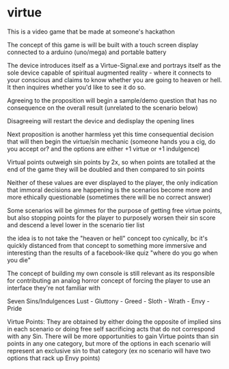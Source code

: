 # virtue
This is a video game that be made at someone's hackathon

The concept of this game is will be built with a touch screen display connected to a arduino (uno/mega) and portable battery

The device introduces itself as a Virtue-Signal.exe and portrays itself as the sole device capable of spiritual augmented reality - where it connects to your conscious and claims to know whether you are going to heaven or hell. It then inquires whether you'd like to see it do so. 

Agreeing to the proposition will begin a sample/demo question that has no consequence on the overall result (unrelated to the scenario below)

Disagreeing will restart the device and dedisplay the opening lines

Next proposition is another harmless yet this time consequential decision that will then begin the virtue/sin mechanic
(someone hands you a cig, do you accept or? and the options are either +1 virtue or +1 indulgence)

Virtual points outweigh sin points by 2x, so when points are totalled at the end of the game they will be doubled and then compared to sin points

Neither of these values are ever displayed to the player, the only indication that immoral decisions are happening is the scenarios become more and more ethically questionable (sometimes there will be no correct answer)

Some scenarios will be gimmes for the purpose of getting free virtue points, but also stopping points for the player to purposely worsen their sin score and descend a level lower in the scenario tier list

the idea is to not take the "heaven or hell" concept too cynically, bc it's quickly distanced from that concept to something more immersive and interesting than the results of a facebook-like quiz "where do you go when you die" 

The concept of building my own console is still relevant as its responsible for contributing an analog horror concept of forcing the player to use an interface they're not familiar with

Seven Sins/Indulgences
Lust - Gluttony - Greed - Sloth - Wrath - Envy - Pride

Virtue Points: They are obtained by either doing the opposite of implied sins in each scenario or doing free self sacrificing acts that do not correspond with any Sin. There will be more opportunities to gain Virtue points than sin points in any one category, but more of the options in each scenario will represent an exclusive sin to that category (ex no scenario will have two options that rack up Envy points)
